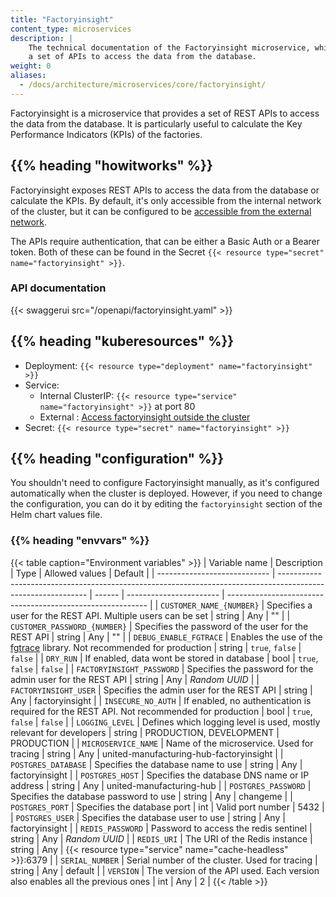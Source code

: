 ```yaml
---
title: "Factoryinsight"
content_type: microservices
description: |
    The technical documentation of the Factoryinsight microservice, which exposes
    a set of APIs to access the data from the database.
weight: 0
aliases:
  - /docs/architecture/microservices/core/factoryinsight/
---
```


<!-- overview -->

Factoryinsight is a microservice that provides a set of REST APIs to access the
data from the database. It is particularly useful to calculate the Key
Performance Indicators (KPIs) of the factories.

## {{% heading "howitworks" %}}

Factoryinsight exposes REST APIs to access the data from the database or calculate
the KPIs. By default, it's only accessible from the internal network of the
cluster, but it can be configured to be
[accessible from the external network](/docs/production-guide/administration/access-factoryinsight-outside-cluster/).

The APIs require authentication, that can be either a Basic Auth or a Bearer
token. Both of these can be found in the Secret `{{< resource type="secret" name="factoryinsight" >}}`.

### API documentation

{{< swaggerui src="/openapi/factoryinsight.yaml" >}}

<!-- body -->

## {{% heading "kuberesources" %}}

- Deployment: `{{< resource type="deployment" name="factoryinsight" >}}`
- Service:
  - Internal ClusterIP: `{{< resource type="service" name="factoryinsight" >}}` at
    port 80
  - External : [Access factoryinsight outside the cluster](/docs/production-guide/administration/access-factoryinsight-outside-cluster/)
- Secret: `{{< resource type="secret" name="factoryinsight" >}}`

## {{% heading "configuration" %}}

You shouldn't need to configure Factoryinsight manually, as it's configured
automatically when the cluster is deployed. However, if you need to change the
configuration, you can do it by editing the `factoryinsight` section of the Helm
chart values file.

### {{% heading "envvars" %}}

{{< table caption="Environment variables" >}}
| Variable name                | Description                                                                                                  | Type   | Allowed values          | Default                                                    |
| ---------------------------- | ------------------------------------------------------------------------------------------------------------ | ------ | ----------------------- | ---------------------------------------------------------- |
| `CUSTOMER_NAME_{NUMBER}`     | Specifies a user for the REST API. Multiple users can be set                                                 | string | Any                     | ""                                                         |
| `CUSTOMER_PASSWORD_{NUMBER}` | Specifies the password of the user for the REST API                                                          | string | Any                     | ""                                                         |
| `DEBUG_ENABLE_FGTRACE`       | Enables the use of the [fgtrace](https://github.com/felixge/fgtrace) library. Not recommended for production | string | `true`, `false`         | `false`                                                    |
| `DRY_RUN`                    | If enabled, data wont be stored in database                                                                  | bool   | `true`, `false`         | `false`                                                    |
| `FACTORYINSIGHT_PASSWORD`    | Specifies the password for the admin user for the REST API                                                   | string | Any                     | _Random UUID_                                              |
| `FACTORYINSIGHT_USER`        | Specifies the admin user for the REST API                                                                    | string | Any                     | factoryinsight                                             |
| `INSECURE_NO_AUTH`           | If enabled, no authentication is required for the REST API. Not recommended for production                   | bool   | `true`, `false`         | `false`                                                    |
| `LOGGING_LEVEL`              | Defines which logging level is used, mostly relevant for developers                                          | string | PRODUCTION, DEVELOPMENT | PRODUCTION                                                 |
| `MICROSERVICE_NAME`          | Name of the microservice. Used for tracing                                                                   | string | Any                     | united-manufacturing-hub-factoryinsight                    |
| `POSTGRES_DATABASE`          | Specifies the database name to use                                                                           | string | Any                     | factoryinsight                                             |
| `POSTGRES_HOST`              | Specifies the database DNS name or IP address                                                                | string | Any                     | united-manufacturing-hub                                   |
| `POSTGRES_PASSWORD`          | Specifies the database password to use                                                                       | string | Any                     | changeme                                                   |
| `POSTGRES_PORT`              | Specifies the database port                                                                                  | int    | Valid port number       | 5432                                                       |
| `POSTGRES_USER`              | Specifies the database user to use                                                                           | string | Any                     | factoryinsight                                             |
| `REDIS_PASSWORD`             | Password to access the redis sentinel                                                                        | string | Any                     | _Random UUID_                                              |
| `REDIS_URI`                  | The URI of the Redis instance                                                                                | string | Any                     | {{< resource type="service" name="cache-headless" >}}:6379 |
| `SERIAL_NUMBER`              | Serial number of the cluster. Used for tracing                                                               | string | Any                     | default                                                    |
| `VERSION`                    | The version of the API used. Each version also enables all the previous ones                                 | int    | Any                     | 2                                                          |
{{< /table >}}
